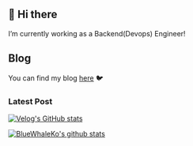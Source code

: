 ## 👋 Hi there 

I’m currently working as a Backend(Devops) Engineer!

## Blog
You can find my blog [here](https://velog.io/@koo8624) 🐦

### Latest Post
[![Velog's GitHub stats](https://velog-readme-stats.vercel.app/api?name=koo8624)](https://velog.io/@koo8624)

[![BlueWhaleKo's github stats](https://github-readme-stats.vercel.app/api?username=BlueWhaleKo)](https://github.com/anuraghazra/github-readme-stats)


<!--
**BlueWhaleKo/BlueWhaleKo** is a ✨ _special_ ✨ repository because its `README.md` (this file) appears on your GitHub profile.

Here are some ideas to get you started:

- 🔭 I’m currently working on ...
- 🌱 I’m currently learning ...
- 👯 I’m looking to collaborate on ...
- 🤔 I’m looking for help with ...
- 💬 Ask me about ...
- 📫 How to reach me: ...
- 😄 Pronouns: ...
- ⚡ Fun fact: ...
-->
